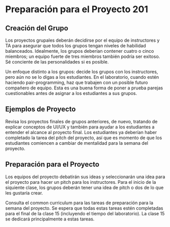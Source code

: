 ﻿# Preparación para el Proyecto 201

## Creación del Grupo

Los proyectos grupales deberán decidirse por el equipo de instructores y TA para asegurar que todos los grupos tengan niveles de habilidad balanceados. Idealmente, los grupos deberían contener cuatro o cinco miembros; un equipo fuerte de tres miembros también podría ser exitoso. Sé conciente de las personalidades si es posible.

Un enfoque distinto a los grupos: decide los grupos con los instructores, pero aún no se lo digas a los estudiantes. En el laboratorio, cuando estén haciendo pair-programming, haz que trabajen con un posible futuro compañero de equipo. Esta es una buena forma de poner a prueba parejas cuestionables antes de asignar a los estudiantes a sus grupos.

## Ejemplos de Proyecto

Revisa los proyectos finales de grupos anteriores, de nuevo, tratando de explicar conceptos de UI/UX y también para ayudar a los estudiantes a entender el alcance al proyecto final. Los estudiantes ya deberían haber completado la tarea del pitch del proyecto, así que es momento de que los estudiantes comiencen a cambiar de mentalidad para la semana del proyecto.

## Preparación para el Proyecto

Los equipos del proyecto debatirán sus ideas y seleccionarán una idea para el proyecto para hacer un pitch para los instructores. Para el inicio de la siquiente clase, los grupos deberán tener una idea de pitch o dos de lo que les gustaría crear.

Consulta el common curriculum para las tareas de preparación para la semana del proyecto. Se espera que todas estas tareas estén completadas para el final de la clase 15 (incluyendo el tiempo del laboratorio). La clase 15 se dedicará principalmente a estas tareas.
